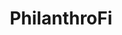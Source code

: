 ---
title: "PhilanthroFi"
year: "2024"
category: "Web3 Application"
role: "Fullstack Developer"
name: "PhilanthroFi"
description: "PhilanthroFi is a web3 charity app we built for the Codefest Hackathon, running on the ICP blockchain. The idea behind it is to make donations super transparent and secure, with every transaction visible on-chain. It’s got features like wallet plug payments, a charity listing platform to explore different causes, and tools for managing your donations easily. Our team — Christopher Alden, Darryl Effendi, Davis Kelvin, Eldrian Daniswara, and me — wanted to create a space where people could confidently give and track their impact in real-time."
deployment: "https://victorhalim.dev"
githublink: "https://github.com/Darryleffendi/PhilanthroFi"
mockup: "/src/assets/philanthrofi/philanthrofi-mockup.png"
features_scope:
  - "ICP Identity Authentication for Secure User Login"
  - "ICP Wallet Integration for Seamless Donations"
  - "Charity Listing Platform to Explore Various Causes"
  - "Transparent Donation Tracking for Real-Time Fund Monitoring"
  - "Charity Management Tools for Easy Donation and Update Handling"
  - "On-Chain Transaction History for Full Transparency and Accountability"
gallery:
  - "/src/assets/philanthrofi/philanthrofi-mockup.png"
  - "/src/assets/philanthrofi/philanthrofi-1.png"
  - "/src/assets/philanthrofi/philanthrofi-2.png"
  - "/src/assets/philanthrofi/philanthrofi-3.png"
  - "/src/assets/philanthrofi/philanthrofi-4.png"
route: "philanthrofi"
stack:
  - "Motoko"
  - "React"
  - "TailwindCSS"
  - "Shadcn"
  - "Framer Motion"
---
